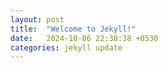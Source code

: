 ```yaml
---
layout: post
title:  "Welcome to Jekyll!"
date:   2024-10-06 22:38:38 +0530
categories: jekyll update 
---
```

